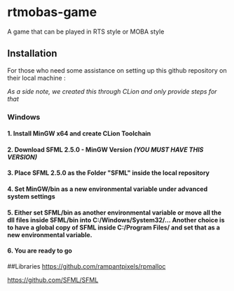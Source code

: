 # rtmobas-game
A game that can be played in RTS style or MOBA style

## Installation
For those who need some assistance on setting up this github repository on their local machine :

*As a side note, we created this through CLion and only provide steps for that*

### Windows
#### 1. Install MinGW x64 and create CLion Toolchain
#### 2. Download SFML 2.5.0 - MinGW Version *(YOU MUST HAVE THIS VERSION)*
#### 3. Place SFML 2.5.0 as the Folder "SFML" inside the local repository
#### 4. Set MinGW/bin as a new environmental variable under advanced system settings
#### 5. Either set SFML/bin as another environmental variable or move all the dll files inside SFML/bin into C:/Windows/System32/... Another choice is to have a global copy of SFML inside C:/Program Files/ and set that as a new environmental variable.
#### 6. You are ready to go


##Libraries
https://github.com/rampantpixels/rpmalloc

https://github.com/SFML/SFML